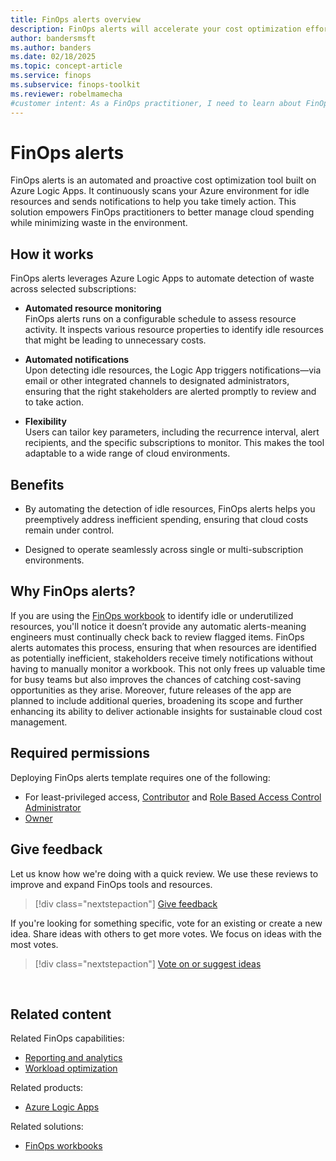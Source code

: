 ```yaml
---
title: FinOps alerts overview
description: FinOps alerts will accelerate your cost optimization efforts with scheduled notifications that continuously monitor your cloud environment, empowering you to make informed decisions without the hassle.
author: bandersmsft
ms.author: banders
ms.date: 02/18/2025
ms.topic: concept-article
ms.service: finops
ms.subservice: finops-toolkit
ms.reviewer: robelmamecha
#customer intent: As a FinOps practitioner, I need to learn about FinOps alerts.
---
```


<!-- markdownlint-disable-next-line MD025 -->
# FinOps alerts

FinOps alerts is an automated and proactive cost optimization tool built on Azure Logic Apps. It continuously scans your Azure environment for idle resources and sends notifications to help you take timely action. This solution empowers FinOps practitioners to better manage cloud spending while minimizing waste in the environment.

## How it works

FinOps alerts leverages Azure Logic Apps to automate detection of waste across selected subscriptions:

- **Automated resource monitoring** <br> FinOps alerts runs on a configurable schedule to assess resource activity. It inspects various resource properties to identify idle resources that might be leading to unnecessary costs.

- **Automated notifications** <br> Upon detecting idle resources, the Logic App triggers notifications—via email or other integrated channels to designated administrators, ensuring that the right stakeholders are alerted promptly to review and to take action.

- **Flexibility** <br> Users can tailor key parameters, including the recurrence interval, alert recipients, and the specific subscriptions to monitor. This makes the tool adaptable to a wide range of cloud environments.

## Benefits

- By automating the detection of idle resources, FinOps alerts helps you preemptively address inefficient spending, ensuring that cloud costs remain under control.

- Designed to operate seamlessly across single or multi-subscription environments.

## Why FinOps alerts?

If you are using the [FinOps workbook](/finops/toolkit/workbooks/finops-workbooks-overview) to identify idle or underutilized resources, you'll notice it doesn’t provide any automatic alerts-meaning engineers must continually check back to review flagged items. FinOps alerts automates this process, ensuring that when resources are identified as potentially inefficient, stakeholders receive timely notifications without having to manually monitor a workbook. This not only frees up valuable time for busy teams but also improves the chances of catching cost-saving opportunities as they arise. Moreover, future releases of the app are planned to include additional queries, broadening its scope and further enhancing its ability to deliver actionable insights for sustainable cloud cost management.

## Required permissions

Deploying FinOps alerts template requires one of the following:

- For least-privileged access, [Contributor](/azure/role-based-access-control/built-in-roles#contributor) and [Role Based Access Control Administrator](/azure/role-based-access-control/built-in-roles#role-based-access-control-administrator)
- [Owner](/azure/role-based-access-control/built-in-roles#owner)

## Give feedback

Let us know how we're doing with a quick review. We use these reviews to improve and expand FinOps tools and resources.

> [!div class="nextstepaction"]
> [Give feedback](https://portal.azure.com/#view/HubsExtension/InProductFeedbackBlade/extensionName/FinOpsToolkit/cesQuestion/How%20easy%20or%20hard%20is%20it%20to%20use%20FinOps%20alerts%3F/cvaQuestion/How%20valuable%20are%20FinOps%20alerts%3F/surveyId/FTK0.8/bladeName/Alerts/featureName/Overview)

If you're looking for something specific, vote for an existing or create a new idea. Share ideas with others to get more votes. We focus on ideas with the most votes.

> [!div class="nextstepaction"]
> [Vote on or suggest ideas](https://github.com/microsoft/finops-toolkit/issues?q=is%3Aissue%20is%3Aopen%20label%3A%22Tool%3A%20FinOps%20alerts%22%20sort%3Areactions-%2B1-desc)

<br>

## Related content

Related FinOps capabilities:

- [Reporting and analytics](../../framework/understand/reporting.md)
- [Workload optimization](../../framework/optimize/workloads.md)

Related products:

- [Azure Logic Apps](/azure/azure-logic-apps/)

Related solutions:

- [FinOps workbooks](../workbooks/finops-workbooks-overview.md)
  
<br>
